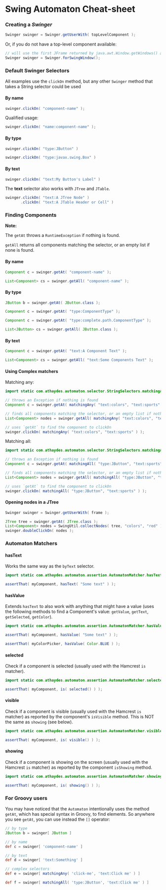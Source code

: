 # Swing Automaton Cheat-sheet

### Creating a *Swinger*
```java
Swinger swinger = Swinger.getUserWith( topLevelComponent );
```
Or, if you do not have a top-level component available:
```java
// will use the first JFrame returned by java.awt.Window.getWindows() as the topLevelComponent
Swinger swinger = Swinger.forSwingWindow();
```

### Default Swinger Selectors
All examples use the `clickOn` method, but any other `Swinger` method that takes a String selector could be used

#### By name

```java
swinger.clickOn( "component-name" );
```
Qualified usage:
```java
swinger.clickOn( "name:component-name" );
```

#### By type

```java
swinger.clickOn( "type:JButton" )
```
```java
swinger.clickOn( "type:javax.swing.Box" )
```

#### By text

```java
swinger.clickOn( "text:My Button's Label" )
```
The **text** selector also works with `JTree` and `JTable`.
```java
swinger.clickOn( "text:A JTree Node" )
       .clickOn( "text:A JTable Header or Cell" )
```

### Finding Components

**Note:**

The `getAt` throws a `RuntimeException` if nothing is found.

`getAll` returns all components matching the selector, or an empty list if none is found.

#### By name
```java
Component c = swinger.getAt( "component-name" );
```
```java
List<Component> cs = swinger.getAll( "component-name" );
```

#### By type
```java
JButton b = swinger.getAt( JButton.class );
```

```java
Component c = swinger.getAt( "type:ComponentType" );
```
```java
Component c = swinger.getAt( "type:complete.path.ComponentType" );
```
```java
List<JButton> cs = swinger.getAll( JButton.class );
```

#### By text
```java
Component c = swinger.getAt( "text:A Component Text" );
```
```java
List<Component> cs = swinger.getAll( "text:Some Components Text" );
```

#### Using Complex matchers

Matching any:
```java
import static com.athaydes.automaton.selector.StringSelectors.matchingAny;

// throws an Exception if nothing is found
Component c = swinger.getAt( matchingAny( "text:colors", "text:sports" ) );

// finds all components matching the selector, or an empty list if nothing is found
List<Component> nodes = swinger.getAll( matchingAny( "text:colors", "text:sports" ) );

// uses `getAt` to find the component to clickOn
swinger.clickOn( matchingAny( "text:colors", "text:sports" ) );
```

Matching all:
```java
import static com.athaydes.automaton.selector.StringSelectors.matchingAll;

// throws an Exception if nothing is found
Component c = swinger.getAt( matchingAll( "type:JButton", "text:sports" ) );

// finds all components matching the selector, or an empty list if nothing is found
List<Component> nodes = swinger.getAll( matchingAll( "type:JButton", "text:sports" ) );

// uses `getAt` to find the component to clickOn
swinger.clickOn( matchingAll( "type:JButton", "text:sports" ) );
```

#### Opening nodes in a JTree
```java
Swinger swinger = Swinger.getUserWith( frame );

JTree tree = swinger.getAt( JTree.class );
List<Component> nodes = SwingUtil.collectNodes( tree, "colors", "red" );
swinger.doubleClickOn( nodes );
```

### Automaton Matchers

#### hasText
Works the same way as the `byText` selector.
```java
import static com.athaydes.automaton.assertion.AutomatonMatcher.hasText

assertThat( myComponent, hasText( "Some text" ) );
```
#### hasValue
Extends `hasText` to also work with anything that might have a value (uses the following methods to find a Component's value: `getValue`, `getText`,	`getSelected`, `getColor`).
```java
import static com.athaydes.automaton.assertion.AutomatonMatcher.hasValue

assertThat( myComponent, hasValue( "Some text" ) );

assertThat( myColorPicker, hasValue( Color.BLUE ) );
```

#### selected
Check if a component is selected (usually used with the Hamcrest `is` matcher).
```java
import static com.athaydes.automaton.assertion.AutomatonMatcher.selected

assertThat( myComponent, is( selected() ) );
```

#### visible
Check if a component is visible (usually used with the Hamcrest `is` matcher) as reported by the component's `isVisible` method. This is NOT the same as `showing` (see below).
```java
import static com.athaydes.automaton.assertion.AutomatonMatcher.visible

assertThat( myComponent, is( visible() ) );
```


#### showing
Check if a component is showing on the screen (usually used with the Hamcrest `is` matcher) as reported by the component `isShowing` method.
```java
import static com.athaydes.automaton.assertion.AutomatonMatcher.showing

assertThat( myComponent, is( showing() ) );
```

### For Groovy users

You may have noticed that the `Automaton` intentionally uses the method `getAt`, which has special syntax in Groovy, to find elements. So anywhere you see `getAt`, you can use instead the `[]` operator:

```groovy
// by type
JButton b = swinger[ JButton ]

// by name
def c = swinger[ 'component-name' ]

// by text
def d = swinger[ 'text:Something' ]

// complex selectors
def e = swinger[ matchingAny( 'click-me', 'text:Click me' ) ]

def f = swinger[ matchingAll( 'type:JButton', 'text:Click me' ) ]
```